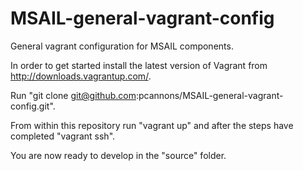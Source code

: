 MSAIL-general-vagrant-config
========================

General vagrant configuration for MSAIL components.

In order to get started install the latest version of Vagrant from http://downloads.vagrantup.com/.

Run "git clone git@github.com:pcannons/MSAIL-general-vagrant-config.git".

From within this repository run "vagrant up" and after the steps have completed "vagrant ssh".

You are now ready to develop in the "source" folder.
